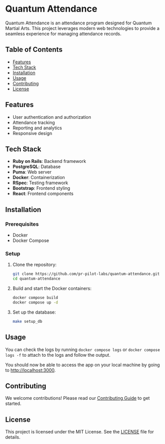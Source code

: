 # Quantum Attendance

Quantum Attendance is an attendance program designed for Quantum Martial Arts. This project leverages modern web technologies to provide a seamless experience for managing attendance records.

## Table of Contents
- [Features](#features)
- [Tech Stack](#tech-stack)
- [Installation](#installation)
- [Usage](#usage)
- [Contributing](#contributing)
- [License](#license)

## Features
- User authentication and authorization
- Attendance tracking
- Reporting and analytics
- Responsive design

## Tech Stack
- **Ruby on Rails**: Backend framework
- **PostgreSQL**: Database
- **Puma**: Web server
- **Docker**: Containerization
- **RSpec**: Testing framework
- **Bootstrap**: Frontend styling
- **React**: Frontend components

## Installation

### Prerequisites
- Docker
- Docker Compose

### Setup
1. Clone the repository:
    ```bash
    git clone https://github.com/pr-pilot-labs/quantum-attendance.git
    cd quantum-attendance
    ```
2. Build and start the Docker containers:
    ```bash
    docker compose build
    docker compose up -d
    ```
3. Set up the database:
    ```bash
    make setup_db
    ```

## Usage
You can check the logs by running `docker compose logs` or `docker compose logs -f` to attach to the logs and follow the output.

You should now be able to access the app on your local machine by going to [http://localhost:3000](http://localhost:3000).

## Contributing
We welcome contributions! Please read our [Contributing Guide](CONTRIBUTING.md) to get started.

## License
This project is licensed under the MIT License. See the [LICENSE](LICENSE) file for details.
